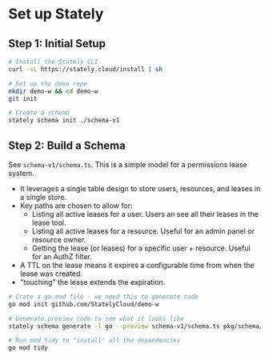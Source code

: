 # Set up Stately

## Step 1: Initial Setup

```sh
# Install the Stately CLI
curl -sL https://stately.cloud/install | sh

# Set up the demo repo
mkdir demo-w && cd demo-w
git init

# Create a schema
stately schema init ./schema-v1
```

## Step 2: Build a Schema

See `schema-v1/schema.ts`. This is a simple model for a permissions lease system.

* It leverages a single table design to store users, resources, and leases in a single store.
* Key paths are chosen to allow for:
    * Listing all active leases for a user. Users an see all their leases in the lease tool.
    * Listing all active leases for a resource. Useful for an admin panel or resource owner.
    * Getting the lease (or leases) for a specific user + resource. Useful for an AuthZ filter.
* A TTL on the lease means it expires a configurable time from when the lease was created.
* "touching" the lease extends the expiration.

```sh
# Crate a go.mod file - we need this to generate code
go mod init github.com/StatelyCloud/demo-w

# Generate preview code to see what it looks like
stately schema generate -l go --preview schema-v1/schema.ts pkg/schema/v1

# Run mod tidy to "install" all the dependencies
go mod tidy
```
